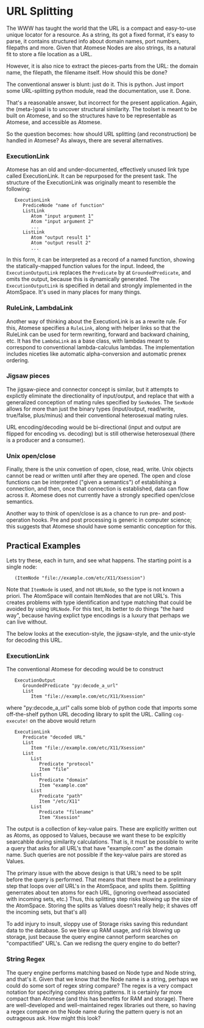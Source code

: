 URL Splitting
=============
The WWW has taught the world that the URL is a compact and easy-to-use
unique locator for a resource. As a string, its got a fixed format, it's
easy to parse, it contains structured info about domain names, port
numbers, filepaths and more.  Given that Atomese Nodes are also strings,
its a natural fit to store a file location as a URL.

However, it is also nice to extract the pieces-parts from the URL: the
domain name, the filepath, the filename itself. How should this be done?

The conventional answer is blunt: just do it. This is python. Just import
some URL-splitting python module, read the documentation, use it. Done.

That's a reasonable answer, but incorrect for the present application.
Again, the (meta-)goal is to uncover structural similarity. The toolset
is meant to be built on Atomese, and so the structures have to be
representable as Atomese, and accessible as Atomese.

So the question becomes: how should URL splitting (and reconstruction)
be handled in Atomese? As always, there are several alternatives.

### ExecutionLink
Atomese has an old and under-documented, effectively unused link type
called ExecutionLink. It can be repurposed for the present task. The
structure of the ExecutionLink was originally meant to resemble the
following:
```
   ExecutionLink
      PrediceNode "name of function"
      ListLink
         Atom "input argument 1"
         Atom "input argument 2"
         ...
      ListLink
         Atom "output result 1"
         Atom "output result 2"
         ...
```
In this form, it can be interpreted as a record of a named function,
showing the statically-mapped function values for the input. Indeed,
the `ExecutionOutputLink` replaces the `Predicate` by at
`GroundedPredicate`, and omits the output, because this is dynamically
generated. The `ExecutionOutputLink` is specified in detail and strongly
implemented in the AtomSpace. It's used in many places for many things.

### RuleLink, LambdaLink
Another way of thinking about the ExecutionLink is as a rewrite rule.
For this, Atomese specifies a `RuleLink`, along with helper links so
that the RuleLink can be used for term rewriting, forward and backward
chaining, etc. It has the `LambdaLink` as a base class, with lambdas
meant to correspond to conventional lambda-calculus lambdas. The
implementation includes niceties like automatic alpha-conversion and
automatic prenex ordering.

### Jigsaw pieces
The jigsaw-piece and connector concept is similar, but it attempts to
explictly eliminate the directionality of input/output, and replace
that with a generalized conception of mating rules specified by
`SexNode`s. The `SexNode` allows for more than just the binary types
(input/output, read/write, true/false, plus/minus) and their
conventional heterosexual mating rules.

URL encoding/decoding would be bi-directional (input and output are
flipped for encoding vs. decoding) but is still otherwise heterosexual
(there is a producer and a consumer).

### Unix open/close
Finally, there is the unix convetion of open, close, read, write. Unix
objects cannot be read or written until after they are opened. The open
and close functions can be interpreted ("given a semantics") of
establishing a connection, and then, once that connection is established,
data can flow across it. Atomese does not currently have a strongly
specified open/close semantics.

Another way to think of open/close is as a chance to run pre- and
post-operation hooks. Pre and post processing is generic in computer
science; this suggests that Atomese should have some semantic conception
for this.

Practical Examples
------------------
Lets try these, each in turn, and see what happens. The starting point
is a single node:
```
   (ItemNode "file://example.com/etc/X11/Xsession")
```
Note that `ItemNode` is used, and not `URLNode`, so the type is not known
a priori. The AtomSpace will contain  ItemNodes that are not URL's. This
creates problems with type identification and type matching that could be
avoided by using `URLNode`. For this text, its better to do things "the
hard way", because having explict type encodings is a luxury that perhaps
we can live without.

The below looks at the execution-style, the jigsaw-style, and the unix-style
for decoding this URL.

### ExecutionLink
The conventional Atomese for decoding would be to construct
```
   ExecutionOutput
      GroundedPredicate "py:decode_a_url"
      List
         Item "file://example.com/etc/X11/Xsession"
```
where "py:decode_a_url" calls some blob of python code that imports
some off-the-shelf python URL decoding library to split the URL.
Calling `cog-execute!` on the above would return
```
   ExecutionLink
      Predicate "decoded URL"
      List
         Item "file://example.com/etc/X11/Xsession"
      List
         List
            Predicate "protocol"
            Item "file"
         List
            Predicate "domain"
            Item "example.com"
         List
            Predicate "path"
            Item "/etc/X11"
         List
            Predicate "filename"
            Item "Xsession"
```
The output is a collection of key-value pairs. These are explicitly
written out as Atoms, as opposed to Values, because we want these
to be explcitly searcahble during similarity calculations. That is,
it must be possible to write a query that asks for all URL's that have
"example.com" as the domain name. Such queries are not possible if the
key-value pairs are stored as Values.

The primary issue with the above design is that URL's need to be split
before the query is performed. That means that there must be a preliminary
step that loops over *all* URL's in the AtomSpace, and splits them.
Splitting generrates about ten atoms for each URL, (ignoring overhead
associated with incoming sets, etc.) Thus, this splitting step risks
blowing up the size of the AtomSpace. Storing the splits as Values
doesn't really help; it shaves off the incoming sets, but that's all)

To add injury to insult, sloppy use of Storage risks saving this redundant
data to the database. So we blew up RAM usage, and risk blowing up storage,
just because the query engine cannot perform searches on "compactified" URL's.
Can we redisng the query engine to do better?

### String Regex
The query engine performs matching based on Node type and Node string,
and that's it. Given that we know that the Node name is a string, perhaps
we could do some sort of regex string compare?  The regex is a very compact
notation for specifying complex string patterns. It is certainly far more
compact than Atomese (and this has benefits for RAM and storage). There
are well-developed and well-maintained regex libraries out there, so having
a regex compare on the Node name during the pattern query is not an
outrageous ask. How might this look?
